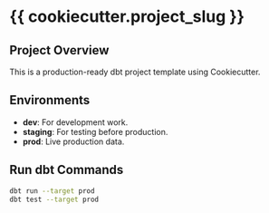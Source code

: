 # {{ cookiecutter.project_slug }}

## Project Overview
This is a production-ready dbt project template using Cookiecutter.

## Environments
- **dev**: For development work.
- **staging**: For testing before production.
- **prod**: Live production data.

## Run dbt Commands
```sh
dbt run --target prod
dbt test --target prod
